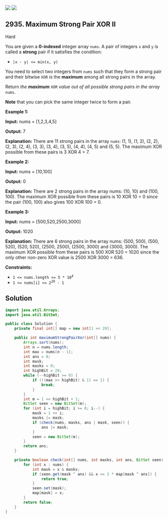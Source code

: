 [![](https://img.shields.io/github/stars/javadev/LeetCode-in-Java?label=Stars&style=flat-square)](https://github.com/javadev/LeetCode-in-Java)
[![](https://img.shields.io/github/forks/javadev/LeetCode-in-Java?label=Fork%20me%20on%20GitHub%20&style=flat-square)](https://github.com/javadev/LeetCode-in-Java/fork)

## 2935\. Maximum Strong Pair XOR II

Hard

You are given a **0-indexed** integer array `nums`. A pair of integers `x` and `y` is called a **strong** pair if it satisfies the condition:

*   `|x - y| <= min(x, y)`

You need to select two integers from `nums` such that they form a strong pair and their bitwise `XOR` is the **maximum** among all strong pairs in the array.

Return _the **maximum**_ `XOR` _value out of all possible strong pairs in the array_ `nums`.

**Note** that you can pick the same integer twice to form a pair.

**Example 1:**

**Input:** nums = [1,2,3,4,5]

**Output:** 7

**Explanation:** There are 11 strong pairs in the array `nums`: (1, 1), (1, 2), (2, 2), (2, 3), (2, 4), (3, 3), (3, 4), (3, 5), (4, 4), (4, 5) and (5, 5). The maximum XOR possible from these pairs is 3 XOR 4 = 7.

**Example 2:**

**Input:** nums = [10,100]

**Output:** 0

**Explanation:** There are 2 strong pairs in the array nums: (10, 10) and (100, 100). The maximum XOR possible from these pairs is 10 XOR 10 = 0 since the pair (100, 100) also gives 100 XOR 100 = 0.

**Example 3:**

**Input:** nums = [500,520,2500,3000]

**Output:** 1020

**Explanation:** There are 6 strong pairs in the array nums: (500, 500), (500, 520), (520, 520), (2500, 2500), (2500, 3000) and (3000, 3000). The maximum XOR possible from these pairs is 500 XOR 520 = 1020 since the only other non-zero XOR value is 2500 XOR 3000 = 636.

**Constraints:**

*   <code>1 <= nums.length <= 5 * 10<sup>4</sup></code>
*   <code>1 <= nums[i] <= 2<sup>20</sup> - 1</code>

## Solution

```java
import java.util.Arrays;
import java.util.BitSet;

public class Solution {
    private final int[] map = new int[1 << 20];

    public int maximumStrongPairXor(int[] nums) {
        Arrays.sort(nums);
        int n = nums.length;
        int max = nums[n - 1];
        int ans = 0;
        int mask;
        int masks = 0;
        int highBit = 20;
        while (--highBit >= 0) {
            if (((max >> highBit) & 1) == 1) {
                break;
            }
        }
        int m = 1 << highBit + 1;
        BitSet seen = new BitSet(m);
        for (int i = highBit; i >= 0; i--) {
            mask = 1 << i;
            masks |= mask;
            if (check(nums, masks, ans | mask, seen)) {
                ans |= mask;
            }
            seen = new BitSet(m);
        }
        return ans;
    }

    private boolean check(int[] nums, int masks, int ans, BitSet seen) {
        for (int x : nums) {
            int mask = x & masks;
            if (seen.get(mask ^ ans) && x <= 2 * map[mask ^ ans]) {
                return true;
            }
            seen.set(mask);
            map[mask] = x;
        }
        return false;
    }
}
```